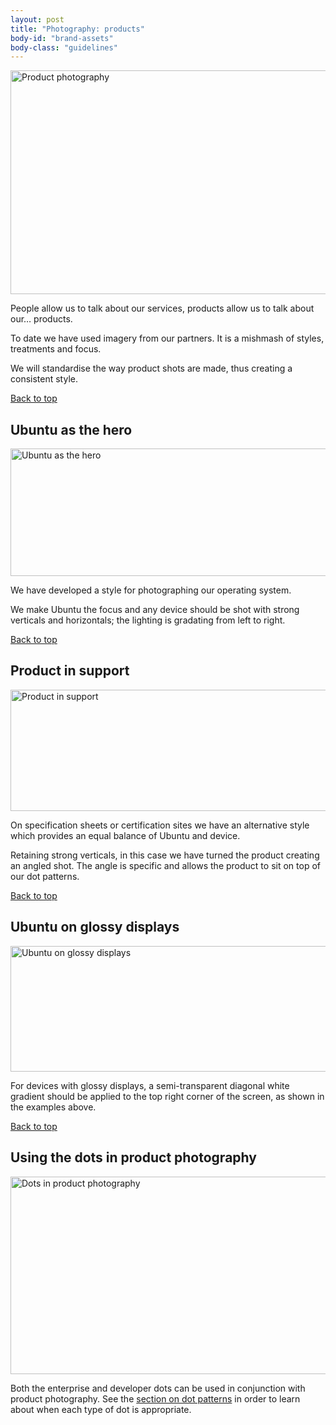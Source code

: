```yaml
---
layout: post
title: "Photography: products"
body-id: "brand-assets"
body-class: "guidelines"
---
```




<div id="loop-guidelines" class="col-10">
<p><img src="{{ site.assets_path }}de523767-photography-products.gif" alt="Product photography" title="Product photography" width="540" height="358" srcset="{{ site.assets_path }}de523767-photography-products.gif 540w, {{ site.assets_path }}0a4313c2-photography-products-300x198.gif 300w" sizes="(max-width: 540px) 100vw, 540px" /></p>
<p>People allow us to talk about our services, products allow us to talk about our&#8230; products.</p>
<p>To date we have used imagery from our partners. It is a mishmash of styles, treatments and focus.</p>
<p>We will standardise the way product shots are made, thus creating a consistent style.</p>
<div class="row"><div class="col-10 link-top"><a href="#">Back to top</a></div></div>
<h2>Ubuntu as the hero</h2>
<p><img src="{{ site.assets_path }}774081ab-Ubuntu-as-the-hero.gif" alt="Ubuntu as the hero" title="Ubuntu as the hero" width="540" height="204" srcset="{{ site.assets_path }}774081ab-Ubuntu-as-the-hero.gif 540w, {{ site.assets_path }}d92219e7-Ubuntu-as-the-hero-300x113.gif 300w" sizes="(max-width: 540px) 100vw, 540px" /></p>
<p>We have developed a style for photographing our operating system.</p>
<p>We make Ubuntu the focus and any device should be shot with strong verticals and horizontals; the lighting is gradating from left to right.</p>
<div class="row"><div class="col-10 link-top"><a href="#">Back to top</a></div></div>
<h2>Product in support</h2>
<p><img src="{{ site.assets_path }}d1ce7548-Product-in-support.gif" alt="Product in support" title="Product in support" width="540" height="194" srcset="{{ site.assets_path }}d1ce7548-Product-in-support.gif 540w, {{ site.assets_path }}1b0b234f-Product-in-support-300x107.gif 300w" sizes="(max-width: 540px) 100vw, 540px" /></p>
<p>On specification sheets or certification sites we have an alternative style which provides an equal balance of Ubuntu and device.</p>
<p>Retaining strong verticals, in this case we have turned the product creating an angled shot. The angle is specific and allows the product to sit on top of our dot patterns.</p>
<div class="row"><div class="col-10 link-top"><a href="#">Back to top</a></div></div>
<h2>Ubuntu on glossy displays</h2>
<p><img src="{{ site.assets_path }}5b34b8f3-Ubuntu-on-glossy-displays.gif" alt="Ubuntu on glossy displays" title="Ubuntu on glossy displays" width="540" height="201" srcset="{{ site.assets_path }}5b34b8f3-Ubuntu-on-glossy-displays.gif 540w, {{ site.assets_path }}79c8eeb6-Ubuntu-on-glossy-displays-300x111.gif 300w" sizes="(max-width: 540px) 100vw, 540px" /></p>
<p>For devices with glossy displays, a semi-transparent diagonal white gradient should be applied to the top right corner of the screen, as shown in the examples above.</p>
<div class="row"><div class="col-10 link-top"><a href="#">Back to top</a></div></div>
<h2>Using the dots in product photography</h2>
<p><img src="{{ site.assets_path }}10df854b-dots-in-product-photography.gif" alt="Dots in product photography" title="Dots in product photography" width="540" height="316" srcset="{{ site.assets_path }}10df854b-dots-in-product-photography.gif 540w, {{ site.assets_path }}a365431a-dots-in-product-photography-300x175.gif 300w" sizes="(max-width: 540px) 100vw, 540px" /></p>
<p>Both the enterprise and developer dots can be used in conjunction with product photography. See the <a href="/brand//assets/dot-patterns" title="Dot patterns">section on dot patterns</a> in order to learn about when each type of dot is appropriate.</p>
